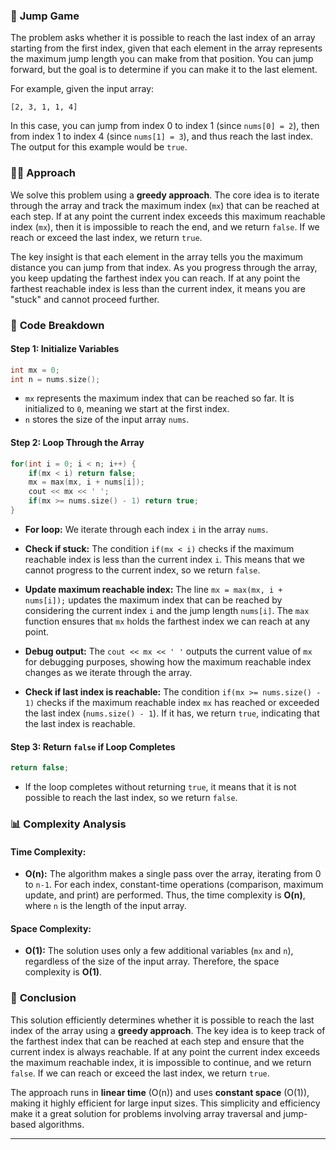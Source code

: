 ### 🚀 **Jump Game**

The problem asks whether it is possible to reach the last index of an array starting from the first index, given that each element in the array represents the maximum jump length you can make from that position. You can jump forward, but the goal is to determine if you can make it to the last element.

For example, given the input array:

```
[2, 3, 1, 1, 4]
```

In this case, you can jump from index 0 to index 1 (since `nums[0] = 2`), then from index 1 to index 4 (since `nums[1] = 3`), and thus reach the last index. The output for this example would be `true`.

### 🧑‍💻 **Approach**

We solve this problem using a **greedy approach**. The core idea is to iterate through the array and track the maximum index (`mx`) that can be reached at each step. If at any point the current index exceeds this maximum reachable index (`mx`), then it is impossible to reach the end, and we return `false`. If we reach or exceed the last index, we return `true`.

The key insight is that each element in the array tells you the maximum distance you can jump from that index. As you progress through the array, you keep updating the farthest index you can reach. If at any point the farthest reachable index is less than the current index, it means you are "stuck" and cannot proceed further.

### 📝 **Code Breakdown**

#### Step 1: Initialize Variables

```cpp
int mx = 0;
int n = nums.size();
```

- `mx` represents the maximum index that can be reached so far. It is initialized to `0`, meaning we start at the first index.
- `n` stores the size of the input array `nums`.

#### Step 2: Loop Through the Array

```cpp
for(int i = 0; i < n; i++) {
    if(mx < i) return false;
    mx = max(mx, i + nums[i]);
    cout << mx << ' ';
    if(mx >= nums.size() - 1) return true;
}
```

- **For loop:** We iterate through each index `i` in the array `nums`.

- **Check if stuck:** The condition `if(mx < i)` checks if the maximum reachable index is less than the current index `i`. This means that we cannot progress to the current index, so we return `false`.

- **Update maximum reachable index:** The line `mx = max(mx, i + nums[i]);` updates the maximum index that can be reached by considering the current index `i` and the jump length `nums[i]`. The `max` function ensures that `mx` holds the farthest index we can reach at any point.

- **Debug output:** The `cout << mx << ' '` outputs the current value of `mx` for debugging purposes, showing how the maximum reachable index changes as we iterate through the array.

- **Check if last index is reachable:** The condition `if(mx >= nums.size() - 1)` checks if the maximum reachable index `mx` has reached or exceeded the last index (`nums.size() - 1`). If it has, we return `true`, indicating that the last index is reachable.

#### Step 3: Return `false` if Loop Completes

```cpp
return false;
```

- If the loop completes without returning `true`, it means that it is not possible to reach the last index, so we return `false`.

### 📊 **Complexity Analysis**

#### Time Complexity:
- **O(n):** The algorithm makes a single pass over the array, iterating from 0 to `n-1`. For each index, constant-time operations (comparison, maximum update, and print) are performed. Thus, the time complexity is **O(n)**, where `n` is the length of the input array.

#### Space Complexity:
- **O(1):** The solution uses only a few additional variables (`mx` and `n`), regardless of the size of the input array. Therefore, the space complexity is **O(1)**.

### 🌟 **Conclusion**

This solution efficiently determines whether it is possible to reach the last index of the array using a **greedy approach**. The key idea is to keep track of the farthest index that can be reached at each step and ensure that the current index is always reachable. If at any point the current index exceeds the maximum reachable index, it is impossible to continue, and we return `false`. If we can reach or exceed the last index, we return `true`.

The approach runs in **linear time** (O(n)) and uses **constant space** (O(1)), making it highly efficient for large input sizes. This simplicity and efficiency make it a great solution for problems involving array traversal and jump-based algorithms.

---
